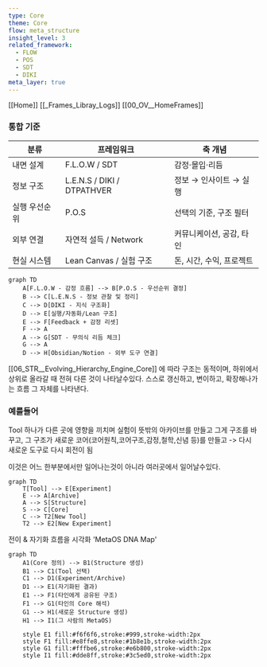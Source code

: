 ```yaml
---
type: Core
theme: Core
flow: meta_structure
insight_level: 3
related_framework:
  - FLOW
  - POS
  - SDT
  - DIKI
meta_layer: true
---
```



[[Home]]
[[_Frames_Libray_Logs]]
[[00_OV__HomeFrames]]

### 통합 기준

| 분류      | 프레임워크                      | 축 개념            |
| ------- | -------------------------- | --------------- |
| 내면 설계   | F.L.O.W / SDT              | 감정·몰입·리듬        |
| 정보 구조   | L.E.N.S / DIKI / DTPATHVER | 정보 → 인사이트 → 실행  |
| 실행 우선순위 | P.O.S                      | 선택의 기준, 구조 필터   |
| 외부 연결   | 자연적 설득 / Network           | 커뮤니케이션, 공감, 타인  |
| 현실 시스템  | Lean Canvas / 실험 구조        | 돈, 시간, 수익, 프로젝트 |

```mermaid
graph TD
    A[F.L.O.W - 감정 흐름] --> B[P.O.S - 우선순위 결정]
    B --> C[L.E.N.S - 정보 관찰 및 정리]
    C --> D[DIKI - 지식 구조화]
    D --> E[실행/자동화/Lean 구조]
    E --> F[Feedback + 감정 리셋]
    F --> A
    A --> G[SDT - 무의식 리듬 체크]
    G --> A
    D --> H[Obsidian/Notion - 외부 도구 연결]
```

[[06_STR__Evolving_Hierarchy_Engine_Core]] 에 따라
구조는 동적이며, 하위에서 상위로 올라갈 때 전혀 다른 것이 나타날수있다.
스스로 갱신하고, 변이하고, 확장해나가는 흐름 그 자체를 나타낸다.

### 예를들어 
Tool 하나가 다른 곳에 영향을 끼치며 실험이 뜻밖의 아카이브를 만들고 그게 구조를 바꾸고, 그 구조가 새로운 코어(코어원칙,코어구조,감정,철학,신념 등)를 만들고 -> 다시 새로운 도구로 다시 회전이 됨

이것은 어느 한부분에서만 일어나는것이 아니라 여러곳에서 일어날수있다.


```mermaid
graph TD
    T[Tool] --> E[Experiment]
    E --> A[Archive]
    A --> S[Structure]
    S --> C[Core]
    C --> T2[New Tool]
    T2 --> E2[New Experiment]

```

전이 & 자기화 흐름을 시각화 'MetaOS DNA Map'
```mermaid
graph TD
    A1(Core 정의) --> B1(Structure 생성)
    B1 --> C1(Tool 선택)
    C1 --> D1(Experiment/Archive)
    D1 --> E1(자기화된 결과)
    E1 --> F1(타인에게 공유된 구조)
    F1 --> G1(타인의 Core 해석)
    G1 --> H1(새로운 Structure 생성)
    H1 --> I1(그 사람의 MetaOS)

    style E1 fill:#f6f6f6,stroke:#999,stroke-width:2px
    style F1 fill:#e8ffe8,stroke:#1b8e1b,stroke-width:2px
    style G1 fill:#fffbe6,stroke:#e6b800,stroke-width:2px
    style I1 fill:#dde8ff,stroke:#3c5ed0,stroke-width:2px

```
